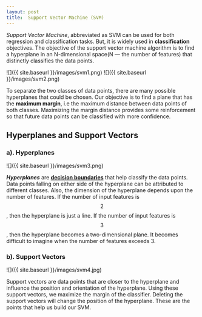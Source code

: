 ```yaml
---
layout: post
title:  Support Vector Machine (SVM)
---
```




*Support Vector Machine*, abbreviated as SVM can be used for both regression and classification tasks. But, it is widely used in **classification** objectives. The objective of the support vector machine algorithm is to find a hyperplane in an N-dimensional space(N — the number of features) that distinctly classifies the data points.

![]({{ site.baseurl }}/images/svm1.png) ![]({{ site.baseurl }}/images/svm2.png)

To separate the two classes of data points, there are many possible hyperplanes that could be chosen. Our objective is to find a plane that has the **maximum margin**, i.e the maximum distance between data points of both classes. Maximizing the margin distance provides some reinforcement so that future data points can be classified with more confidence.



## Hyperplanes and Support Vectors

### a). Hyperplanes
![]({{ site.baseurl }}/images/svm3.png)

***Hyperplanes*** are [**decision boundaries**](https://en.wikipedia.org/wiki/Decision_boundary) that help classify the data points. Data points falling on either side of the hyperplane can be attributed to different classes. Also, the dimension of the hyperplane depends upon the number of features. If the number of input features is $$2$$, then the hyperplane is just a line. If the number of input features is $$3$$, then the hyperplane becomes a two-dimensional plane. It becomes difficult to imagine when the number of features exceeds 3.

### b). Support Vectors
![]({{ site.baseurl }}/images/svm4.jpg)

Support vectors are data points that are closer to the hyperplane and influence the position and orientation of the hyperplane. Using these support vectors, we maximize the margin of the classifier. Deleting the support vectors will change the position of the hyperplane. These are the points that help us build our SVM.